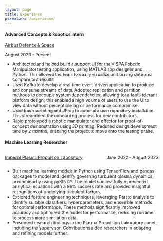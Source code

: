 ```yaml
---
layout: page
title: Experience
permalink: /experience/
---
```


<div class="row d-flex">
<div class="col-md-10">
<div class="mt-3">
<div class="py-4">
<div class="desc">
<h4>Advanced Concepts & Robotics Intern</h4>
<p><a href="https://www.airbus.com/en">Airbus Defence & Space</a></p>
</div>
<div>
<p>August 2023 - Present</p>
</div>
<div>
<ul>
  <li>Architected and helped build a support UI for the VISPA Robotic Manipulator testing application, using MATLAB app designer and Python. This allowed the team to easily visualize unit testing data and compare test results.</li>
  <li>Used Kafka to develop a real-time event-driven application to produce and consume streams of data. Adopted replication and partition methods to decouple system dependencies, allowing for a fault-tolerant platform design; this enabled a high volume of users to use the UI to view data without perceptible lag or performance compromise.</li>
  <li>Used bash scripting and JFrog to automate user repository installation. This streamlined the onboarding process for new contributors.</li>
  <li>Rapid prototyped a robotic manipulator end effector for proof-of-concept demonstration using 3D printing. Reduced design development time by 2 months, enabling the project to move onto the testing phase.</li>
</ul>

<div>
</div>
<div class="py-4">
<div class="desc">
<h4>Machine Learning Researcher</h4>
<style>
  .container {
    display: flex;
    justify-content: space-between;
  }
</style>

<div class="container">
  <p><a href="https://www.imperial.ac.uk/plasma-propulsion-lab/">Imperial Plasma Propulsion Laboratory</a></p>
  <p>June 2022 - August 2023</p>
</div>

<ul>
  <li>Built machine learning models in Python using TensorFlow and pandas packages to model and identify governing turbulent plasma dynamics, predominantly using pySINDY. The model successfully represented analytical equations with a 96% success rate and provided insightful recognitions of underlying turbulent factors.</li>
  
  <li>Explored feature engineering techniques, leveraging Pareto analysis to identify suitable classifiers, hyperparameters, and ensemble methods for optimal performance. These methods significantly improved accuracy and optimized the model for performance, reducing run time to process more simulation data.</li>
  
  <li>Presented research findings to the Plasma Propulsion Laboratory panel, including the supervisor. Contributions aided researchers in adapting and refining models further.</li>
</ul>
